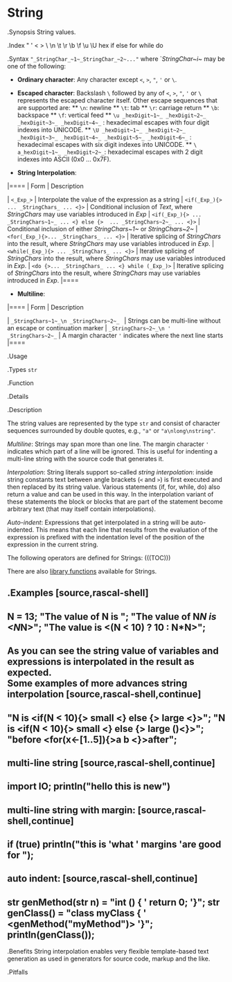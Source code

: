 # String

.Synopsis
String values.

.Index
" ' < > \ \n \t \r \b \f \u \U hex if else for while do

.Syntax
`"_StringChar_~1~_StringChar_~2~..."`
where `_StringChar~i~_ may be one of the following:

*  __Ordinary character__: Any character except `<`, `>`, `"`, `'` or `\`.
*  __Escaped character__: Backslash `\` followed by any of  `<`, `>`, `"`, `'` or `\` represents the escaped character itself.
  Other escape sequences that are supported are:
**  `\n`: newline
**  `\t`: tab
**  `\r`: carriage return
**  `\b`: backspace
**  `\f`: vertical feed
**  `\u _hexDigit~1~_ _hexDigit~2~_ _hexDigit~3~_ _hexDigit~4~_` : hexadecimal escapes with four digit indexes into UNICODE.
**  `\U _hexDigit~1~_ _hexDigit~2~_ _hexDigit~3~_ _hexDigit~4~_ _hexDigit~5~_ _hexDigit~6~_` : hexadecimal escapes with six digit indexes into UNICODE.
**  `\ a_hexDigit~1~_ _hexDigit~2~_`:  hexadecimal escapes with 2 digit indexes into ASCII (0x0 ... 0x7F).


*  __String Interpolation__: 

|====
| Form      | Description

| `<_Exp_>` | Interpolate the value of the expression as a string
| `<if(_Exp_){> ... _StringChars_ ... <}>` | Conditional inclusion of _Text_, where _StringChars_ may use variables introduced in _Exp_
| `<if(_Exp_){> ... _StringChars~1~_ ... <} else {>  ... _StringChars~2~_ ... <}>` | Conditional inclusion of either _StringChars~1~_ or _StringChars~2~_
| `<for(_Exp_){>... _StringChars_ ... <}>` | Iterative splicing of _StringChars_ into the result, where _StringChars_ may use variables introduced in _Exp_.
| `<while(_Exp_){> ... _StringChars_ ... <}>` | Iterative splicing of _StringChars_ into the result, where _StringChars_ may use variables introduced in _Exp_.
| `<do {>... _StringChars_ ... <} while (_Exp_)>` | Iterative splicing of _StringChars_ into the result, where _StringChars_ may use variables introduced in _Exp_.
|====

*  __Multiline__:

|====
| Form | Description 

| `_StringChars~1~_\n _StringChars~2~_ `   | Strings can be multi-line without an escape or continuation marker 
| `_StringChars~2~_\n '  _StringChars~2~_` | A margin character `'` indicates where the next line starts 
|====


.Usage

.Types
`str`

.Function

.Details

.Description

The string values are represented by the type `str` and consist of character 
sequences surrounded by double quotes, e.g., `"a"` or `"a\nlong\nstring"`.

_Multiline_: Strings may span more than one line. The margin character `'` indicates which part of a line will be ignored. This is useful for indenting a multi-line string with the source code that generates it.

_Interpolation_:  String literals support so-called _string interpolation_: 
inside string constants text between angle brackets (`<` and `>`) is first executed and then replaced by
 its string value.
Various statements (if, for, while, do) also return a value and can be used in this way.
In the interpolation variant of these statements the block or blocks that are part of the statement become arbitrary text 
(that may itself contain interpolations). 

_Auto-indent_: Expressions that get interpolated in a string will be auto-indented. This means that each line that results from the evaluation of the expression is prefixed with the indentation level of the position of the expression in the current string.

The following operators are defined for Strings:
(((TOC)))

There are also [library functions]((Libraries:Prelude-String)) available for Strings.

.Examples
[source,rascal-shell]
----
N = 13;
"The value of N is <N>";
"The value of N*N is <N*N>";
"The value is <(N < 10) ? 10 : N*N>";
----
As you can see the string value of variables and expressions is interpolated in the result as expected. 
<br>
Some examples of more advances string interpolation 
[source,rascal-shell,continue]
----
"N is <if(N < 10){> small <} else {> large <}>";
"N is <if(N < 10){> small <} else {> large (<N>)<}>";
"before <for(x<-[1..5]){>a <x> b <}>after";
----
multi-line string
[source,rascal-shell,continue]
----
import IO;
println("hello
this
  is
    new")
----
multi-line string with margin:
[source,rascal-shell,continue]
----
if (true)
  println("this is
          'what
          '  margins
          'are good for
          ");
----
auto indent:
[source,rascal-shell,continue]
----
str genMethod(str n) = "int <n>() {
                       '  return 0;
                       '}";
str genClass() = "class myClass {
                 '  <genMethod("myMethod")>
                 '}";
println(genClass());
----


.Benefits
String interpolation enables very flexible template-based text generation as used in generators for
source code, markup and the like.

.Pitfalls

